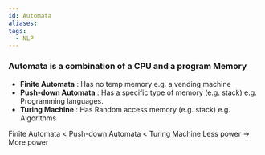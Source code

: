 ```yaml
---
id: Automata
aliases: 
tags:
  - NLP
---
```

### **Automata** is a combination of a CPU and a program Memory

- **Finite Automata** : Has no temp memory
  e.g. a vending machine
- **Push-down Automata** : Has a specific type of memory (e.g. stack)
  e.g. Programming languages.
- **Turing Machine** : Has Random access memory (e.g. stack)
  e.g. Algorithms

Finite Automata < Push-down Automata < Turing Machine
Less power → More power